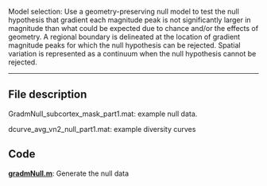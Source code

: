 Model selection: Use a geometry-preserving null model to test the null hypothesis that gradient each magnitude peak is not significantly larger in magnitude than what could be expected due to chance and/or the effects of geometry. A regional boundary is delineated at the location of gradient magnitude peaks for which the null hypothesis can be rejected. Spatial variation is represented as a continuum when the null hypothesis cannot be rejected.
***
## File description
GradmNull_subcortex_mask_part1.mat: example null data.

dcurve_avg_vn2_null_part1.mat: example diversity curves
## Code 
[**gradmNull.m**](../functions/gradmNull.m): Generate the null data 

